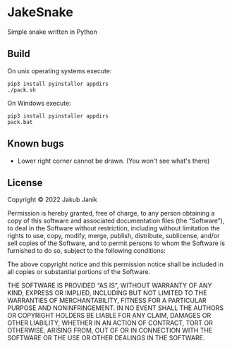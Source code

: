 # JakeSnake
Simple snake written in Python

## Build
On unix operating systems execute:  
```
pip3 install pyinstaller appdirs
./pack.sh
```

On Windows execute:  
```
pip3 install pyinstaller appdirs
pack.bat
```

## Known bugs
- Lower right corner cannot be drawn. (You won't see what's there)

## License
Copyright © 2022 Jakub Janík
	
Permission is hereby granted, free of charge, to any person obtaining a copy of this software and associated documentation files (the “Software”), to deal in the Software without restriction, including without limitation the rights to use, copy, modify, merge, publish, distribute, sublicense, and/or sell copies of the Software, and to permit persons to whom the Software is furnished to do so, subject to the following conditions:

The above copyright notice and this permission notice shall be included in all copies or substantial portions of the Software.

THE SOFTWARE IS PROVIDED “AS IS”, WITHOUT WARRANTY OF ANY KIND, EXPRESS OR IMPLIED, INCLUDING BUT NOT LIMITED TO THE WARRANTIES OF MERCHANTABILITY, FITNESS FOR A PARTICULAR PURPOSE AND NONINFRINGEMENT. IN NO EVENT SHALL THE AUTHORS OR COPYRIGHT HOLDERS BE LIABLE FOR ANY CLAIM, DAMAGES OR OTHER LIABILITY, WHETHER IN AN ACTION OF CONTRACT, TORT OR OTHERWISE, ARISING FROM, OUT OF OR IN CONNECTION WITH THE SOFTWARE OR THE USE OR OTHER DEALINGS IN THE SOFTWARE.